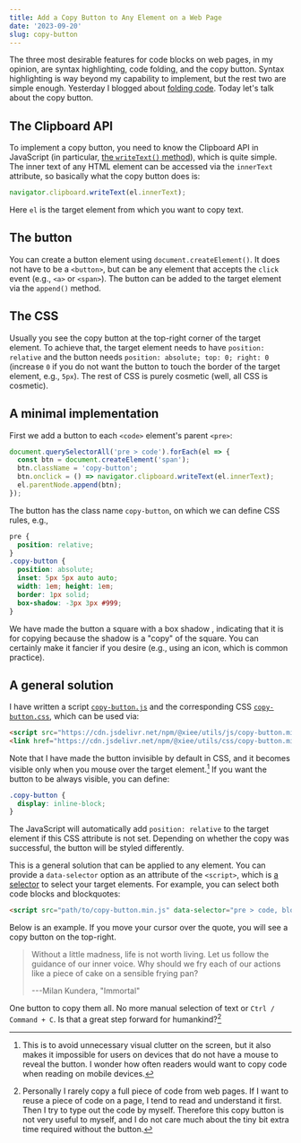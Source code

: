 ```yaml
---
title: Add a Copy Button to Any Element on a Web Page
date: '2023-09-20'
slug: copy-button
---
```


The three most desirable features for code blocks on web pages, in my opinion,
are syntax highlighting, code folding, and the copy button. Syntax highlighting
is way beyond my capability to implement, but the rest two are simple enough.
Yesterday I blogged about [folding code](/en/2023/09/code-folding/). Today let's
talk about the copy button.

## The Clipboard API

To implement a copy button, you need to know the Clipboard API in JavaScript (in
particular, [the `writeText()`
method](https://developer.mozilla.org/en-US/docs/Web/API/Clipboard/writeText)),
which is quite simple. The inner text of any HTML element can be accessed via
the `innerText` attribute, so basically what the copy button does is:

``` js
navigator.clipboard.writeText(el.innerText);
```

Here `el` is the target element from which you want to copy text.

## The button

You can create a button element using `document.createElement()`. It does not
have to be a `<button>`, but can be any element that accepts the `click` event
(e.g., `<a>` or `<span>`). The button can be added to the target element via the
`append()` method.

## The CSS

Usually you see the copy button at the top-right corner of the target element.
To achieve that, the target element needs to have `position: relative` and the
button needs `position: absolute; top: 0; right: 0` (increase `0` if you do not
want the button to touch the border of the target element, e.g., `5px`). The
rest of CSS is purely cosmetic (well, all CSS is cosmetic).

## A minimal implementation

First we add a button to each `<code>` element's parent `<pre>`:

``` js
document.querySelectorAll('pre > code').forEach(el => {
  const btn = document.createElement('span');
  btn.className = 'copy-button';
  btn.onclick = () => navigator.clipboard.writeText(el.innerText);
  el.parentNode.append(btn);
});
```

The button has the class name `copy-button`, on which we can define CSS rules,
e.g.,

``` css
pre {
  position: relative;
}
.copy-button {
  position: absolute;
  inset: 5px 5px auto auto;
  width: 1em; height: 1em;
  border: 1px solid;
  box-shadow: -3px 3px #999;
}
```

We have made the button a square with a box shadow
<span class="copy-button" style="position:static;display:inline-block;"></span>,
indicating that it is for copying because the shadow is a "copy" of the square.
You can certainly make it fancier if you desire (e.g., using an icon, which is
common practice).

## A general solution

I have written a script
[`copy-button.js`](https://github.com/yihui/misc.js/blob/main/js/copy-button.js)
and the corresponding CSS
[`copy-button.css`](https://github.com/yihui/misc.js/blob/main/css/copy-button.css),
which can be used via:

``` html
<script src="https://cdn.jsdelivr.net/npm/@xiee/utils/js/copy-button.min.js" defer></script>
<link href="https://cdn.jsdelivr.net/npm/@xiee/utils/css/copy-button.min.css" rel="stylesheet">
```

Note that I have made the button invisible by default in CSS, and it becomes
visible only when you mouse over the target element.[^1] If you want the button
to be always visible, you can define:

[^1]: This is to avoid unnecessary visual clutter on the screen, but it also
    makes it impossible for users on devices that do not have a mouse to reveal
    the button. I wonder how often readers would want to copy code when reading
    on mobile devices.

``` css
.copy-button {
  display: inline-block;
}
```

The JavaScript will automatically add `position: relative` to the target element
if this CSS attribute is not set. Depending on whether the copy was successful,
the button will be styled differently.

This is a general solution that can be applied to any element. You can provide a
`data-selector` option as an attribute of the `<script>`, which is [a
selector](https://www.w3schools.com/cssref/css_selectors.php) to select your
target elements. For example, you can select both code blocks and blockquotes:

``` html
<script src="path/to/copy-button.min.js" data-selector="pre > code, blockquote" defer></script>
```

Below is an example. If you move your cursor over the quote, you will see a copy
button on the top-right.

> Without a little madness, life is not worth living. Let us follow the guidance
> of our inner voice. Why should we fry each of our actions like a piece of cake
> on a sensible frying pan?
>
> ---Milan Kundera, "Immortal"

One button to copy them all. No more manual selection of text or
`Ctrl / Command + C`. Is that a great step forward for humankind?[^2]

[^2]: Personally I rarely copy a full piece of code from web pages. If I want to
    reuse a piece of code on a page, I tend to read and understand it first.
    Then I try to type out the code by myself. Therefore this copy button is not
    very useful to myself, and I do not care much about the tiny bit extra time
    required without the button.

<script src="https://cdn.jsdelivr.net/npm/@xiee/utils/js/copy-button.min.js" data-selector="pre>code,blockquote" defer></script>

<style type="text/css">
.single blockquote {
  background: lightyellow;
  padding: 1px 2em;
}
</style>
